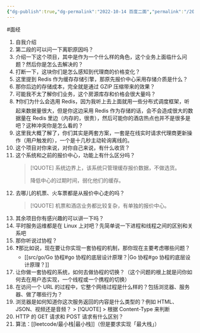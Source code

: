```yaml
---
{"dg-publish":true,"dg-permalink":"2022-10-14 百度二面","permalink":"/2022-10-14 百度二面/"}
---
```



#面经

1. 自我介绍
2. 第二段的可以问一下离职原因吗？
3. 介绍一下这个项目，其中是作为一个什么样的角色，这个业务上面临什么问题？然后你是怎么去解决的？
4. 打断一下，这块你们是怎么感知到代理商的价格变化？
5. 这里提到 Redis 作为缓存存储引擎，那原先报价中心采用存储介质是什么？
6. 那你后边的存储成本，完全就是通过 GZIP 压缩带来的效果？
7. 可能我不太了解你们业务，这个房源库存和价格会很大量吗？
8. ❓你们为什么会选用 Redis，因为我听上去上面就用一些分布式调度框架，听起来数据量很大，但是你这边采用 Redis 作为存储的话，会不会造成很大的数据量在 Redis 里边（内存的，很贵），然后可能你的酒店热点也并不是很多是吧？这种冲突你是怎么看的？
9. 这里我大概了解了，你们其实是两套方案，一套是在线实时请求代理商更新操作（用户触发的），一个是十几秒主动轮询离线的。
10. 这个项目对你来说，对你自己来说，有什么收货？
11. 这个系统和之前的报价中心，功能上有什么区分吗？
	> [!QUOTE] 
	> 系统边界上，该系统只管理缓存报价数据，不做选货。
	> 
	> 降低中心的过期时间，弱化他们的缓存。
12. 去哪儿的机票、火车票都是从报价中心走的吗？
	> [!QUOTE] 
	> 机票和酒店业务都比较复杂，有单独的报价中心。
13. 其余项目你有感兴趣的可以讲一下吗？
14. 平时服务运维都是在 Linux 上对吧？先简单说一下进程和线程之间的区别和关系吧
15. 那你听说过协程？
16. ❓那比如说，现在要让你实现一套协程的机制，那你现在主要考虑哪些问题？
	- [[src/go/Go 协程#go 协程的底层设计原理？\|Go 协程#go 协程的底层设计原理？]]
17. 让你做一套协程的系统，如何去做协程的切换？（这个问题的根上就是问你如何去在用户态实现，一个线程或一个携程的切换）
18. 在访问一个 URL 的过程中，它整个网络过程是什么样的？包括浏览器、服务器、做了哪些行为？
19.  浏览器是如何知道你这次服务返回的内容是什么类型的？例如 HTML、JSON、视频还是音频？
	> [!QUOTE] 
	> 根据 Content-Type 来判断
20. HTTP 的 GET 请求和 POST 请求有什么区别？
21. 算法：[[leetcode/最小栈\|最小栈]]（但是要求实现「最大栈」）